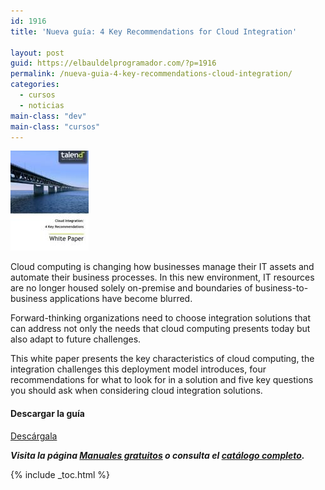 ```yaml
---
id: 1916
title: 'Nueva guía: 4 Key Recommendations for Cloud Integration'

layout: post
guid: https://elbauldelprogramador.com/?p=1916
permalink: /nueva-guia-4-key-recommendations-cloud-integration/
categories:
  - cursos
  - noticias
main-class: "dev"
main-class: "cursos"
---
```

[<img src="/assets/img/2013/09/WhitePaper_Cloudinte.jpg" alt=" 4 Key Recommendations for Cloud Integration"  class="alignleft size-full wp-image-1915" />][1]

Cloud computing is changing how businesses manage their IT assets and automate their business processes. In this new environment, IT resources are no longer housed solely on-premise and boundaries of business-to-business applications have become blurred.

Forward-thinking organizations need to choose integration solutions that can address not only the needs that cloud computing presents today but also adapt to future challenges.

This white paper presents the key characteristics of cloud computing, the integration challenges this deployment model introduces, four recommendations for what to look for in a solution and five key questions you should ask when considering cloud integration solutions.

#### Descargar la guía

<div class="button-post">
  <a href="http://elbauldelprogramador.tradepub.com/free/w_talb42" target="_blank" class="wi-button style-3">Descárgala<i class="icon-download icon-2x"></i></a>
</div>

***Visita la página [Manuales gratuitos][2] o consulta el [catálogo completo][3].*** 



 [1]: http://elbauldelprogramador.tradepub.com/free/w_talb42/prgm.cgi
 [2]: /manuales-gratuitos/
 [3]: http://elbauldelprogramador.tradepub.com/category/information-technology/1207/ "Catálogo completo de Guías gratuítas "

{% include _toc.html %}
